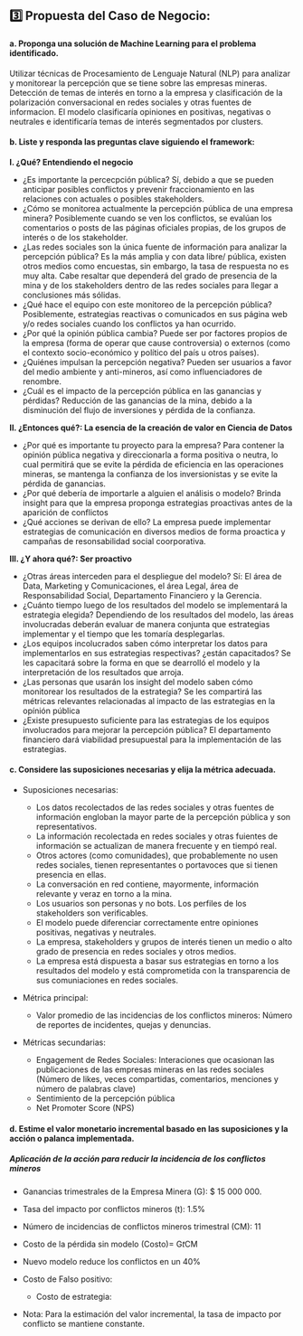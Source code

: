 ## 3️⃣ Propuesta del Caso de Negocio:

#### a. Proponga una solución de Machine Learning para el problema identificado.

Utilizar técnicas de Procesamiento de Lenguaje Natural (NLP) para analizar y monitorear la percepción que se tiene sobre las empresas mineras. Detección de temas de interés en torno a la empresa y clasificación de la polarización conversacional en redes sociales y otras fuentes de informacion. El modelo clasificaría opiniones en positivas, negativas o neutrales e identificaría temas de interés segmentados por clusters. 

#### b. Liste y responda las preguntas clave siguiendo el framework: 
<b>I. ¿Qué? Entendiendo el negocio </b>
* ¿Es importante la percecpción pública? Sí, debido a que se pueden anticipar posibles conflictos y prevenir fraccionamiento en las relaciones con actuales o posibles stakeholders.
* ¿Cómo se monitorea actualmente la percepción pública de una empresa minera? Posiblemente cuando se ven los conflictos, se evalúan los comentarios o posts de las páginas oficiales propias, de los grupos de interés o de los stakeholder.
* ¿Las redes sociales son la única fuente de información para analizar la percepción pública? Es la más amplia y con data libre/ pública, existen otros medios como encuestas, sin embargo, la tasa de respuesta no es muy alta. Cabe resaltar que dependerá del grado de presencia de la mina y de los stakeholders dentro de las redes sociales para llegar a conclusiones más sólidas.
* ¿Qué hace el equipo con este monitoreo de la percepción pública? Posiblemente, estrategias reactivas o comunicados en sus página web y/o redes sociales cuando los conflictos ya han ocurrido.
* ¿Por qué la opinión pública cambia? Puede ser por factores propios de la empresa (forma de operar que cause controversia) o externos (como el contexto socio-económico y político del país u otros países).
* ¿Quiénes impulsan la percepción negativa? Pueden ser usuarios a favor del medio ambiente y anti-mineros, así como influenciadores de renombre.
* ¿Cuál es el impacto de la percepción pública en las ganancias y pérdidas? Reducción de las ganancias de la mina, debido a la disminución del flujo de inversiones y pérdida de la confianza.

<b>II. ¿Entonces qué?: La esencia de la creación de valor en Ciencia de Datos</b>
* ¿Por qué es importante tu proyecto para la empresa? Para contener la opinión pública negativa y direccionarla a forma positiva o neutra, lo cual permitirá que se evite la pérdida de eficiencia en las operaciones mineras, se mantenga la confianza de los inversionistas y se evite la pérdida de ganancias.
* ¿Por qué debería de importarle a alguien el análisis o modelo? Brinda insight para que la empresa proponga estrategias proactivas antes de la aparición de conflictos 
* ¿Qué acciones se derivan de ello? La empresa puede implementar estrategias de comunicación en diversos medios de forma proactica y campañas de resonsabilidad social coorporativa.
  
<b>III. ¿Y ahora qué?: Ser proactivo</b>
* ¿Otras áreas interceden para el despliegue del modelo? Sí: El área de Data, Marketing y Comunicaciones, el área Legal, área de Responsabilidad Social, Departamento Financiero y la Gerencia.
* ¿Cuánto tiempo luego de los resultados del modelo se implementará la estrategia elegida? Dependiendo de los resultados del modelo, las áreas involucradas deberán evaluar de manera conjunta que estrategias implementar y el tiempo que les tomaría desplegarlas.
* ¿Los equipos incolucrados saben cómo interpretar los datos para implementarlos en sus estrategias respectivas? ¿están capacitados? Se les capacitará sobre la forma en que se dearrolló el modelo y la interpretación de los resultados que arroja.
* ¿Las personas que usarán los insight del modelo saben cómo monitorear los resultados de la estrategia? Se les compartirá las métricas relevantes relacionadas al impacto de las estrategias en la opínión pública
* ¿Existe presupuesto suficiente para las estrategias de los equipos involucrados para mejorar la percepción pública? El departamento financiero dará viabilidad presupuestal para la implementación de las estrategias.


#### c. Considere las suposiciones necesarias y elija la métrica adecuada.

- Suposiciones necesarias:

  * Los datos recolectados de las redes sociales y otras fuentes de información engloban la mayor parte de la percepción pública y son representativos.
  * La información recolectada en redes sociales y otras fuientes de información se actualizan de manera frecuente y en tiempó real.
  * Otros actores (como comunidades), que probablemente no usen redes sociales, tienen representantes o portavoces que si tienen presencia en ellas.
  * La conversación en red contiene, mayormente, información relevante y veraz en torno a la mina.
  * Los usuarios son personas y no bots. Los perfiles de los stakeholders son verificables.
  * El modelo puede diferenciar correctamente entre opiniones positivas, negativas y neutrales.
  * La empresa, stakeholders y grupos de interés tienen un medio o alto grado de presencia en redes sociales y otros medios.
  * La empresa está dispuesta a basar sus estrategias en torno a los resultados del modelo y está comprometida con la transparencia de sus comuniaciones en redes sociales.

- Métrica principal:
  * Valor promedio de las incidencias de los conflictos mineros: Número de reportes de incidentes, quejas y denuncias.

- Métricas secundarias:
  * Engagement de Redes Sociales: Interaciones que ocasionan las publicaciones de las empresas mineras en las redes sociales (Número de likes, veces compartidas, comentarios, menciones y número de palabras clave)
  * Sentimiento de la percepción pública 
  * Net Promoter Score (NPS)

#### d. Estime el valor monetario incremental basado en las suposiciones y la acción o palanca implementada.

##### Aplicación de la acción para reducir la incidencia de los conflictos mineros

* Ganancias trimestrales de la Empresa Minera (G): $ 15 000 000.
* Tasa del impacto por conflictos mineros (t): 1.5%
* Número de incidencias de conflictos mineros trimestral (CM):  11
* Costo de la pérdida sin modelo (Costo)= G*t*CM
* Nuevo modelo reduce los conflictos en un 40%

* Costo de Falso positivo:
  - Costo de estrategia:  

* Nota: Para la estimación del valor incremental, la tasa de impacto por conflicto se mantiene constante.
